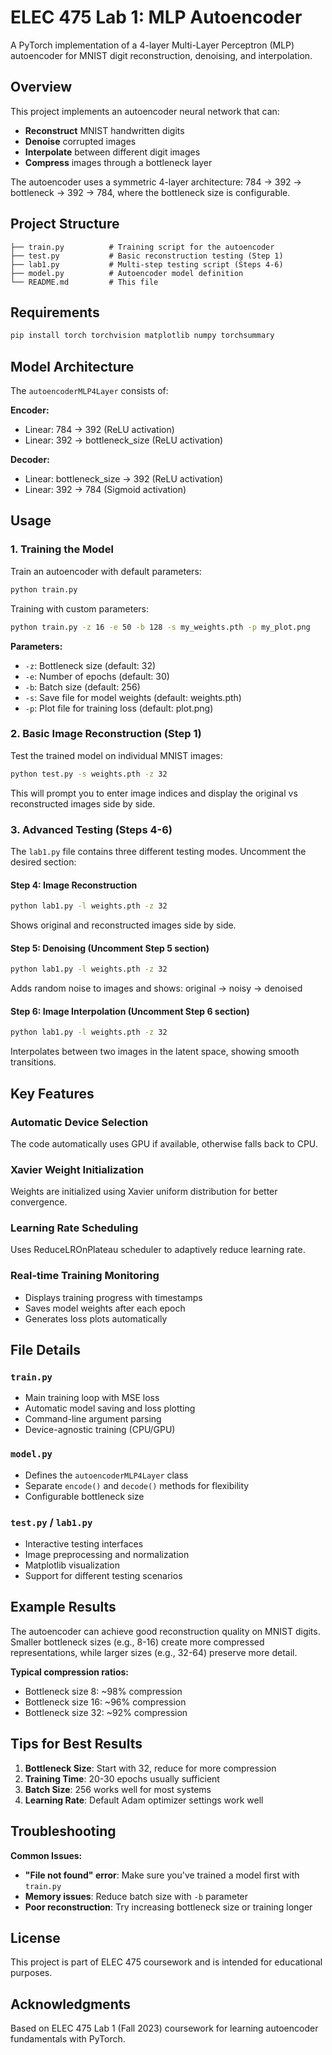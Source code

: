# ELEC 475 Lab 1: MLP Autoencoder

A PyTorch implementation of a 4-layer Multi-Layer Perceptron (MLP) autoencoder for MNIST digit reconstruction, denoising, and interpolation.

## Overview

This project implements an autoencoder neural network that can:
- **Reconstruct** MNIST handwritten digits
- **Denoise** corrupted images  
- **Interpolate** between different digit images
- **Compress** images through a bottleneck layer

The autoencoder uses a symmetric 4-layer architecture: 784 → 392 → bottleneck → 392 → 784, where the bottleneck size is configurable.

## Project Structure

```
├── train.py          # Training script for the autoencoder
├── test.py           # Basic reconstruction testing (Step 1)
├── lab1.py           # Multi-step testing script (Steps 4-6)
├── model.py          # Autoencoder model definition
└── README.md         # This file
```

## Requirements

```bash
pip install torch torchvision matplotlib numpy torchsummary
```

## Model Architecture

The `autoencoderMLP4Layer` consists of:

**Encoder:**
- Linear: 784 → 392 (ReLU activation)
- Linear: 392 → bottleneck_size (ReLU activation)

**Decoder:**
- Linear: bottleneck_size → 392 (ReLU activation)  
- Linear: 392 → 784 (Sigmoid activation)

## Usage

### 1. Training the Model

Train an autoencoder with default parameters:

```bash
python train.py
```

Training with custom parameters:

```bash
python train.py -z 16 -e 50 -b 128 -s my_weights.pth -p my_plot.png
```

**Parameters:**
- `-z`: Bottleneck size (default: 32)
- `-e`: Number of epochs (default: 30)
- `-b`: Batch size (default: 256)
- `-s`: Save file for model weights (default: weights.pth)
- `-p`: Plot file for training loss (default: plot.png)

### 2. Basic Image Reconstruction (Step 1)

Test the trained model on individual MNIST images:

```bash
python test.py -s weights.pth -z 32
```

This will prompt you to enter image indices and display the original vs reconstructed images side by side.

### 3. Advanced Testing (Steps 4-6)

The `lab1.py` file contains three different testing modes. Uncomment the desired section:

#### Step 4: Image Reconstruction
```bash
python lab1.py -l weights.pth -z 32
```
Shows original and reconstructed images side by side.

#### Step 5: Denoising (Uncomment Step 5 section)
```bash
python lab1.py -l weights.pth -z 32
```
Adds random noise to images and shows: original → noisy → denoised

#### Step 6: Image Interpolation (Uncomment Step 6 section)
```bash
python lab1.py -l weights.pth -z 32
```
Interpolates between two images in the latent space, showing smooth transitions.

## Key Features

### Automatic Device Selection
The code automatically uses GPU if available, otherwise falls back to CPU.

### Xavier Weight Initialization
Weights are initialized using Xavier uniform distribution for better convergence.

### Learning Rate Scheduling
Uses ReduceLROnPlateau scheduler to adaptively reduce learning rate.

### Real-time Training Monitoring
- Displays training progress with timestamps
- Saves model weights after each epoch
- Generates loss plots automatically

## File Details

### `train.py`
- Main training loop with MSE loss
- Automatic model saving and loss plotting
- Command-line argument parsing
- Device-agnostic training (CPU/GPU)

### `model.py`
- Defines the `autoencoderMLP4Layer` class
- Separate `encode()` and `decode()` methods for flexibility
- Configurable bottleneck size

### `test.py` / `lab1.py`
- Interactive testing interfaces
- Image preprocessing and normalization
- Matplotlib visualization
- Support for different testing scenarios

## Example Results

The autoencoder can achieve good reconstruction quality on MNIST digits. Smaller bottleneck sizes (e.g., 8-16) create more compressed representations, while larger sizes (e.g., 32-64) preserve more detail.

**Typical compression ratios:**
- Bottleneck size 8: ~98% compression
- Bottleneck size 16: ~96% compression  
- Bottleneck size 32: ~92% compression

## Tips for Best Results

1. **Bottleneck Size**: Start with 32, reduce for more compression
2. **Training Time**: 20-30 epochs usually sufficient
3. **Batch Size**: 256 works well for most systems
4. **Learning Rate**: Default Adam optimizer settings work well

## Troubleshooting

**Common Issues:**

- **"File not found" error**: Make sure you've trained a model first with `train.py`
- **Memory issues**: Reduce batch size with `-b` parameter
- **Poor reconstruction**: Try increasing bottleneck size or training longer

## License

This project is part of ELEC 475 coursework and is intended for educational purposes.

## Acknowledgments

Based on ELEC 475 Lab 1 (Fall 2023) coursework for learning autoencoder fundamentals with PyTorch.